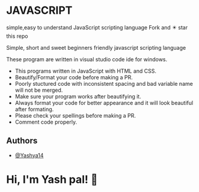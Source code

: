 # JAVASCRIPT
simple,easy to understand JavaScript scripting language
Fork and ✴️ star this repo

Simple, short and sweet beginners friendly javascript scripting language 

These program are written in visual studio code ide for windows. 

* This programs written in JavaScript with HTML and CSS.
* Beautify/Format your code before making a PR.
* Poorly stuctured code with inconsistent spacing and bad variable name will not be merged.
* Make sure your program works after beautifying it.
* Always format your code for better appearance and it will look beautiful after formating.
* Please check your spellings before making a PR.
* Comment code properly.

## Authors

- [@Yashya14](https://github.com/Yashya14)


# Hi, I'm Yash pal! 👋
